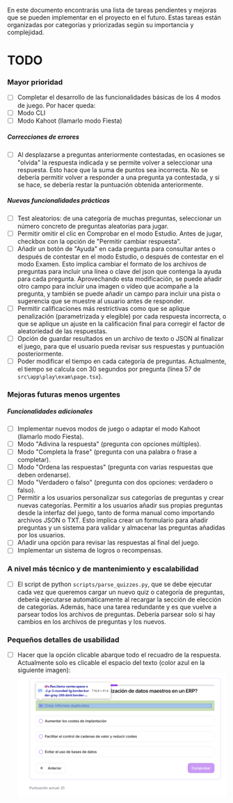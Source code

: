 En este documento encontrarás una lista de tareas pendientes y mejoras que se pueden implementar en el proyecto en el futuro. Estas tareas están organizadas por categorías y priorizadas según su importancia y complejidad.

# TODO

### Mayor prioridad

- [ ] Completar el desarrollo de las funcionalidades básicas de los 4 modos de juego. Por hacer queda:
- [ ] Modo CLI
- [ ] Modo Kahoot (llamarlo modo Fiesta)

##### Correcciones de errores

- [ ] Al desplazarse a preguntas anteriormente contestadas, en ocasiones se "olvida" la respuesta indicada y se permite volver a seleccionar una respuesta. Esto hace que la suma de puntos sea incorrecta. No se debería permitir volver a responder a una pregunta ya contestada, y si se hace, se debería restar la puntuación obtenida anteriormente.

##### Nuevas funcionalidades prácticas

- [ ] Test aleatorios: de una categoría de muchas preguntas, seleccionar un número concreto de preguntas aleatorias para jugar.
- [ ] Permitir omitir el clic en Comprobar en el modo Estudio. Antes de jugar, checkbox con la opción de "Permitir cambiar respuesta".
- [ ] Añadir un botón de "Ayuda" en cada pregunta para consultar antes o después de contestar en el modo Estudio, o después de contestar en el modo Examen. Esto implica cambiar el formato de los archivos de preguntas para incluir una línea o clave del json que contenga la ayuda para cada pregunta. Aprovechando esta modificación, se puede añadir otro campo para incluir una imagen o vídeo que acompañe a la pregunta, y también se puede añadir un campo para incluir una pista o sugerencia que se muestre al usuario antes de responder.
- [ ] Permitir calificaciones más restrictivas como que se aplique penalización (parametrizada y elegible) por cada respuesta incorrecta, o que se aplique un ajuste en la calificación final para corregir el factor de aleatoriedad de las respuestas.
- [ ] Opción de guardar resultados en un archivo de texto o JSON al finalizar el juego, para que el usuario pueda revisar sus respuestas y puntuación posteriormente.
- [ ] Poder modificar el tiempo en cada categoría de preguntas. Actualmente, el tiempo se calcula con 30 segundos por pregunta (línea 57 de `src\app\play\exam\page.tsx`).

### Mejoras futuras menos urgentes

##### Funcionalidades adicionales

- [ ] Implementar nuevos modos de juego o adaptar el modo Kahoot (llamarlo modo Fiesta).
- [ ] Modo "Adivina la respuesta" (pregunta con opciones múltiples).
- [ ] Modo "Completa la frase" (pregunta con una palabra o frase a completar).
- [ ] Modo "Ordena las respuestas" (pregunta con varias respuestas que deben ordenarse).
- [ ] Modo "Verdadero o falso" (pregunta con dos opciones: verdadero o falso).
- [ ] Permitir a los usuarios personalizar sus categorías de preguntas y crear nuevas categorías. Permitir a los usuarios añadir sus propias preguntas desde la interfaz del juego, tanto de forma manual como importando archivos JSON o TXT. Esto implica crear un formulario para añadir preguntas y un sistema para validar y almacenar las preguntas añadidas por los usuarios.
- [ ] Añadir una opción para revisar las respuestas al final del juego.
- [ ] Implementar un sistema de logros o recompensas.

### A nivel más técnico y de mantenimiento y escalabilidad
- [ ] El script de python `scripts/parse_quizzes.py`, que se debe ejecutar cada vez que queremos cargar un nuevo quiz o categoría de preguntas, debería ejecutarse automáticamente al recargar la sección de elección de categorías. Además, hace una tarea redundante y es que vuelve a parsear todos los archivos de preguntas. Debería parsear solo si hay cambios en los archivos de preguntas y los nuevos.

### Pequeños detalles de usabilidad
- [ ] Hacer que la opción clicable abarque todo el recuadro de la respuesta. Actualmente solo es clicable el espacio del texto (color azul en la siguiente imagen):
![alt text](assets/opcion_clicable.png)
